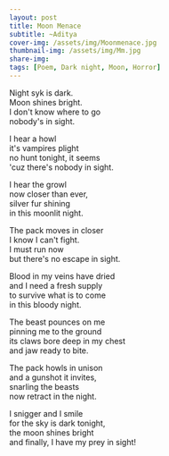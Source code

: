 ```yaml
---
layout: post
title: Moon Menace
subtitle: ~Aditya
cover-img: /assets/img/Moonmenace.jpg
thumbnail-img: /assets/img/Mm.jpg
share-img: 
tags: [Poem, Dark night, Moon, Horror]
---
```


Night syk is dark.<br />
Moon shines bright.<br />
I don't know where to go<br />
nobody's in sight.<br />

I hear a howl<br />
it's vampires plight<br />
no hunt tonight, it seems<br />
'cuz there's nobody in sight.<br />

I hear the growl<br />
now closer than ever,<br />
silver fur shining<br />
in this moonlit night.<br />

The pack moves in closer<br />
I know I can't fight.<br />
I must run now<br />
but there's no escape in sight.<br />

Blood in my veins have dried<br />
and I need a fresh supply<br />
to survive what is to come<br />
in this bloody night.<br />

The beast pounces on me<br />
pinning me to the ground<br />
its claws bore deep in my chest<br />
and jaw ready to bite.<br />

The pack howls in unison<br />
and a gunshot it invites,<br />
snarling the beasts<br />
now retract in the night.<br />

I snigger and I smile<br />
for the sky is dark tonight,<br />
the moon shines bright<br />
and finally, I have my prey in sight!<br />


